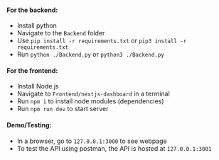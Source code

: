 
#### For the backend:
- Install python
- Navigate to the `Backend` folder
- Use `pip install -r requirements.txt` or `pip3 install -r requirements.txt`
- Run `python ./Backend.py` or `python3 ./Backend.py`

#### For the frontend:
- Install Node.js
- Navigate to `Frontend/nextjs-dashboard` in a terminal
- Run `npm i` to install node modules (dependencies)
- Run `npm run dev` to start server

#### Demo/Testing:
- In a browser, go to `127.0.0.1:3000` to see webpage
- To test the API using postman, the API is hosted at `127.0.0.1:3001`

